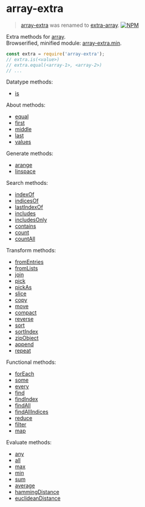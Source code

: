 # array-extra

> [array-extra](https://www.npmjs.com/package/array-extra) was renamed to [extra-array](https://www.npmjs.com/package/extra-array).
[![NPM](https://nodei.co/npm/array-extra.png)](https://nodei.co/npm/array-extra/)

Extra methods for [array].<br>
Browserified, minified module: [array-extra.min].

```javascript
const extra = require('array-extra');
// extra.is(<value>)
// extra.equal(<array-1>, <array-2>)
// ...
```

Datatype methods:
- [is](https://www.npmjs.com/package/array-is)

About methods:
- [equal](https://www.npmjs.com/package/array-equalto)
- [first](https://www.npmjs.com/package/array-firstof)
- [middle](https://www.npmjs.com/package/array-middleof)
- [last](https://www.npmjs.com/package/array-lastof)
- [values](https://www.npmjs.com/package/array-values)

Generate methods:
- [arange](https://www.npmjs.com/package/array-arange)
- [linspace](https://www.npmjs.com/package/array-linspace)

Search methods:
- [indexOf](https://www.npmjs.com/package/array-indexfor)
- [indicesOf](https://www.npmjs.com/package/array-indicesof)
- [lastIndexOf](https://www.npmjs.com/package/array-lastindexof)
- [includes](https://www.npmjs.com/package/array-includesit)
- [includesOnly](https://www.npmjs.com/package/array-includesonly)
- [contains](https://www.npmjs.com/package/array-containsit)
- [count](https://www.npmjs.com/package/array-count)
- [countAll](https://www.npmjs.com/package/array-countall)

Transform methods:
- [fromEntries](https://www.npmjs.com/package/array-fromentries)
- [fromLists](https://www.npmjs.com/package/array-fromlists)
- [join](https://www.npmjs.com/package/array-jointo)
- [pick](https://www.npmjs.com/package/array-pick)
- [pickAs](https://www.npmjs.com/package/array-pickas)
- [slice](https://www.npmjs.com/package/array-sliceto)
- [copy](https://www.npmjs.com/package/array-copyto)
- [move](https://www.npmjs.com/package/array-moveto)
- [compact](https://www.npmjs.com/package/array-compactto)
- [reverse](https://www.npmjs.com/package/array-reverseto)
- [sort](https://www.npmjs.com/package/array-sortto)
- [sortIndex](https://www.npmjs.com/package/array-sortindex)
- [zipObject](https://www.npmjs.com/package/array-zipobject)
- [append](https://www.npmjs.com/package/array-append)
- [repeat](https://www.npmjs.com/package/array-repeatto)

Functional methods:
- [forEach](https://www.npmjs.com/package/array-foreachof)
- [some](https://www.npmjs.com/package/array-someof)
- [every](https://www.npmjs.com/package/array-everyof)
- [find](https://www.npmjs.com/package/array-findin)
- [findIndex](https://www.npmjs.com/package/array-findindexof)
- [findAll](https://www.npmjs.com/package/array-findall)
- [findAllIndices](https://www.npmjs.com/package/array-findallindices)
- [reduce](https://www.npmjs.com/package/array-reduceby)
- [filter](https://www.npmjs.com/package/array-filterto)
- [map](https://www.npmjs.com/package/array-mapto)

Evaluate methods:
- [any](https://www.npmjs.com/package/array-any)
- [all](https://www.npmjs.com/package/array-allof)
- [max](https://www.npmjs.com/package/array-maxof)
- [min](https://www.npmjs.com/package/array-minof)
- [sum](https://www.npmjs.com/package/array-sumof)
- [average](https://www.npmjs.com/package/array-average)
- [hammingDistance](https://www.npmjs.com/package/array-hammingdistance)
- [euclideanDistance](https://www.npmjs.com/package/array-euclideandistance)


[array]: https://developer.mozilla.org/en-US/docs/Web/JavaScript/Guide/Indexed_collections
[array-extra.min]: https://www.npmjs.com/package/array-extra.min
